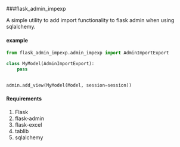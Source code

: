 ###flask_admin_impexp

A simple utility to add import functionality to flask admin when using sqlalchemy.

#### **example**

``` python
from flask_admin_impexp.admin_impexp import AdminImportExport

class MyModel(AdminImportExport):
    pass


admin.add_view(MyModel(Model, session=session))

```

#### **Requirements**
1. Flask
2. flask-admin
3. flask-excel
4. tablib
5. sqlalchemy